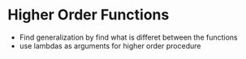 # Higher Order Functions
* Find generalization by find what is differet between the functions
* use lambdas as arguments for higher order procedure